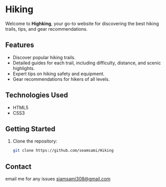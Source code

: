 # Hiking

Welcome to **Highking**, your go-to website for discovering the best hiking trails, tips, and gear recommendations.

## Features
- Discover popular hiking trails.
- Detailed guides for each trail, including difficulty, distance, and scenic highlights.
- Expert tips on hiking safety and equipment.
- Gear recommendations for hikers of all levels.

## Technologies Used
- HTML5
- CSS3

## Getting Started
1. Clone the repository:
   ```bash
   git clone https://github.com/seamsami/Hiking

## Contact
email me for any issues siamsami308@gmail.com
